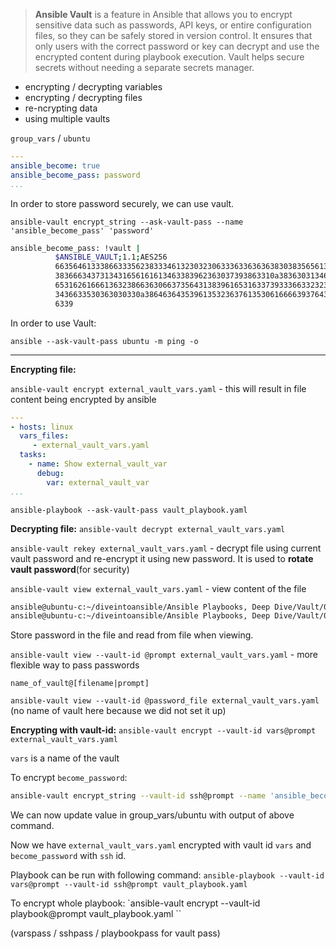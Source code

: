 >**Ansible Vault** is a feature in Ansible that allows you to encrypt sensitive data such as passwords, API keys, or entire configuration files, so they can be safely stored in version control. It ensures that only users with the correct password or key can decrypt and use the encrypted content during playbook execution. Vault helps secure secrets without needing a separate secrets manager.

- encrypting / decrypting variables
- encrypting / decrypting files
- re-ncrypting data
- using multiple vaults

`group_vars` / `ubuntu`
```yaml
---
ansible_become: true
ansible_become_pass: password
...
```

In order to store password securely, we can use vault.

`ansible-vault encrypt_string --ask-vault-pass --name 'ansible_become_pass' 'password'`

```bash
ansible_become_pass: !vault |
          $ANSIBLE_VAULT;1.1;AES256
          66356461333866333562383334613230323063336336363638303835656139323931343131306139
          3836663437313431656161613463383962363037393863310a383630313464623935366131353165
          65316261666136323866363066373564313839616531633739333663323232663633373164326265
          3436633530363030330a386463643539613532363761353061666639376432316130316437323434
          6339

```

In order to use Vault:

`ansible --ask-vault-pass ubuntu -m ping -o`

---

**Encrypting file:**

`ansible-vault encrypt external_vault_vars.yaml` - this will result in file content being encrypted by ansible

```yaml
---
- hosts: linux
  vars_files:
     - external_vault_vars.yaml
  tasks:
    - name: Show external_vault_var
      debug:
        var: external_vault_var
...
```

`ansible-playbook --ask-vault-pass vault_playbook.yaml`

**Decrypting file:**
`ansible-vault decrypt external_vault_vars.yaml`

`ansible-vault rekey external_vault_vars.yaml` - decrypt file using current vault password and re-encrypt it using new password. It is used to **rotate vault password**(for security)

`ansible-vault view external_vault_vars.yaml` - view content of the file

```bash
ansible@ubuntu-c:~/diveintoansible/Ansible Playbooks, Deep Dive/Vault/02$ echo vaultpass > password_file
ansible@ubuntu-c:~/diveintoansible/Ansible Playbooks, Deep Dive/Vault/02$ ansible-vault view --vault-password-file=password_file external_vault_vars.yaml 
```

Store password in the file and read from file when viewing.

`ansible-vault view --vault-id @prompt external_vault_vars.yaml` - more flexible way to pass passwords

`name_of_vault@[filename|prompt]`

`ansible-vault view --vault-id @password_file external_vault_vars.yaml` (no name of vault here because we did not set it up)

**Encrypting with vault-id:**
`ansible-vault encrypt --vault-id vars@prompt external_vault_vars.yaml`

`vars` is a name of the vault

To encrypt `become_password`:
```bash
ansible-vault encrypt_string --vault-id ssh@prompt --name 'ansible_become_pass' 'password'
```

We can now update value in group_vars/ubuntu with output of above command.

Now we have `external_vault_vars.yaml` encrypted with vault id `vars` and `become_password` with `ssh` id.

Playbook can be run with following command:
`ansible-playbook --vault-id vars@prompt --vault-id ssh@prompt vault_playbook.yaml`

To encrypt whole playbook:
`ansible-vault encrypt --vault-id playbook@prompt vault_playbook.yaml ``


(varspass / sshpass / playbookpass for vault pass)